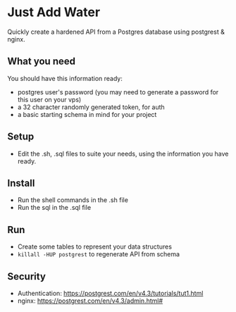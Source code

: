 # Just Add Water

Quickly create a hardened API from a Postgres database using postgrest & nginx. 

## What you need
You should have this information ready:
- postgres user's password (you may need to generate a password for this user on your vps)
- a 32 character randomly generated token, for auth
- a basic starting schema in mind for your project

## Setup
- Edit the .sh, .sql files to suite your needs, using the information you have ready.

## Install
- Run the shell commands in the .sh file
- Run the sql in the .sql file

## Run
- Create some tables to represent your data structures
- `killall -HUP postgrest` to regenerate API from schema

## Security
- Authentication: https://postgrest.com/en/v4.3/tutorials/tut1.html
- nginx: https://postgrest.com/en/v4.3/admin.html#
